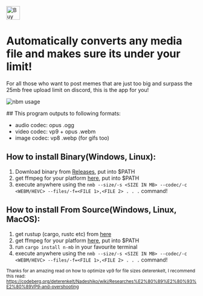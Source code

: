 <a href='https://ko-fi.com/A0A8Q3SVZ' target='_blank'><img height='36' style='border:0px;height:36px;' src='https://storage.ko-fi.com/cdn/kofi4.png?v=3' border='0' alt='Buy Me a Coffee at ko-fi.com' /></a>
# Automatically converts any media file and makes sure its under your limit!
For all those who want to post memes that are just too big and surpass the 25mb free upload limit on discord, this is the app for you!

![nbm usage](https://github.com/djkato/n-mb/assets/25299243/b2531d88-5de1-465f-9bef-d0ad225f06b4)

## This program outputs to following formats:
 - audio codec: opus .ogg
 - video codec: vp9 + opus .webm
 - image codec: vp8 .webp (for gifs too)

## How to install Binary(Windows, Linux):
1. Download binary from [Releases](https://github.com/djkato/n-mb/releases), put into $PATH
2. get ffmpeg for your platform [here](https://ffmpeg.org/download.html), put into $PATH
3. execute anywhere using the `nmb --size/-s <SIZE IN MB> --codec/-c <WEBM/HEVC> --files/-f=<FILE 1>,<FILE 2> . . .` command!

## How to install From Source(Windows, Linux, MacOS):
1. get rustup (cargo, rustc etc) from [here](https://www.rust-lang.org/tools/install)
2. get ffmpeg for your platform [here](https://ffmpeg.org/download.html), put into $PATH
3. run `cargo install n-mb` in your favourite terminal
4. execute anywhere using the `nmb --size/-s <SIZE IN MB> --codec/-c <WEBM/HEVC> --files/-f=<FILE 1>,<FILE 2> . . .` command!

<sub>Thanks for an amazing read on how to optimize vp9 for file sizes deterenkelt, I recommend this read: https://codeberg.org/deterenkelt/Nadeshiko/wiki/Researches%E2%80%89%E2%80%93%E2%80%89VP9-and-overshooting</sub>

